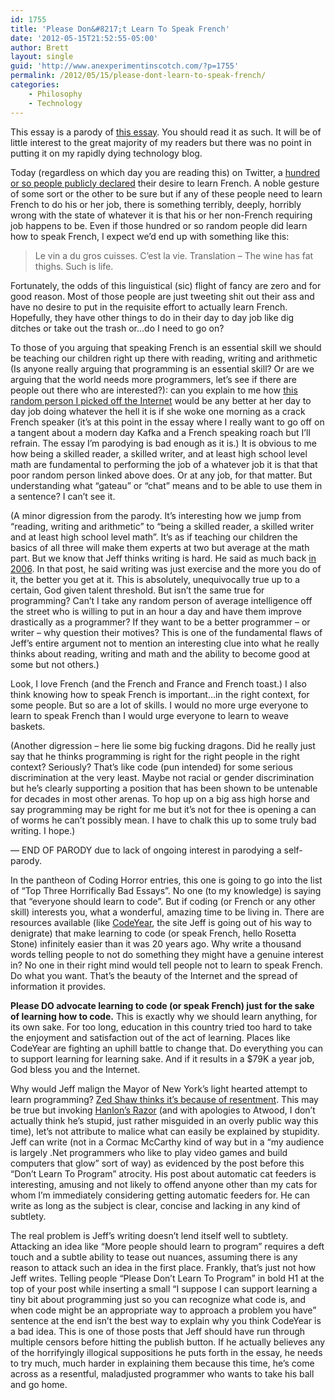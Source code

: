 ```yaml
---
id: 1755
title: 'Please Don&#8217;t Learn To Speak French'
date: '2012-05-15T21:52:55-05:00'
author: Brett
layout: single
guid: 'http://www.anexperimentinscotch.com/?p=1755'
permalink: /2012/05/15/please-dont-learn-to-speak-french/
categories:
    - Philosophy
    - Technology
---
```


This essay is a parody of [this essay](http://www.codinghorror.com/blog/2012/05/please-dont-learn-to-code.html). You should read it as such. It will be of little interest to the great majority of my readers but there was no point in putting it on my rapidly dying technology blog.

Today (regardless on which day you are reading this) on Twitter, a [hundred or so people publicly declared](https://twitter.com/#!/search/learn%20to%20speak%20french) their desire to learn French. A noble gesture of some sort or the other to be sure but if any of these people need to learn French to do his or her job, there is something terribly, deeply, horribly wrong with the state of whatever it is that his or her non-French requiring job happens to be. Even if those hundred or so random people did learn how to speak French, I expect we’d end up with something like this:

> Le vin a du gros cuisses. C’est la vie. Translation – The wine has fat thighs. Such is life.

Fortunately, the odds of this linguistical (sic) flight of fancy are zero and for good reason. Most of those people are just tweeting shit out their ass and have no desire to put in the requisite effort to actually learn French. Hopefully, they have other things to do in their day to day job like dig ditches or take out the trash or…do I need to go on?

To those of you arguing that speaking French is an essential skill we should be teaching our children right up there with reading, writing and arithmetic (Is anyone really arguing that programming is an essential skill? Or are we arguing that the world needs more programmers, let’s see if there are people out there who are interested?): can you explain to me how [this random person I picked off the Internet](https://twitter.com/#!/ktmalik/status/202575254109958145) would be any better at her day to day job doing whatever the hell it is if she woke one morning as a crack French speaker (it’s at this point in the essay where I really want to go off on a tangent about a modern day Kafka and a French speaking roach but I’ll refrain. The essay I’m parodying is bad enough as it is.) It is obvious to me how being a skilled reader, a skilled writer, and at least high school level math are fundamental to performing the job of a whatever job it is that that poor random person linked above does. Or at any job, for that matter. But understanding what “gateau” or “chat” means and to be able to use them in a sentence? I can’t see it.

(A minor digression from the parody. It’s interesting how we jump from “reading, writing and arithmetic” to “being a skilled reader, a skilled writer and at least high school level math”. It’s as if teaching our children the basics of all three will make them experts at two but average at the math part. But we know that Jeff thinks writing is hard. He said as much back [in 2006](http://www.codinghorror.com/blog/2006/02/fear-of-writing.html). In that post, he said writing was just exercise and the more you do of it, the better you get at it. This is absolutely, unequivocally true up to a certain, God given talent threshold. But isn’t the same true for programming? Can’t I take any random person of average intelligence off the street who is willing to put in an hour a day and have them improve drastically as a programmer? If they want to be a better programmer – or writer – why question their motives? This is one of the fundamental flaws of Jeff’s entire argument not to mention an interesting clue into what he really thinks about reading, writing and math and the ability to become good at some but not others.)

Look, I love French (and the French and France and French toast.) I also think knowing how to speak French is important…in the right context, for some people. But so are a lot of skills. I would no more urge everyone to learn to speak French than I would urge everyone to learn to weave baskets.

(Another digression – here lie some big fucking dragons. Did he really just say that he thinks programming is right for the right people in the right context? Seriously? That’s like code (pun intended) for some serious discrimination at the very least. Maybe not racial or gender discrimination but he’s clearly supporting a position that has been shown to be untenable for decades in most other arenas. To hop up on a big ass high horse and say programming may be right for me but it’s not for thee is opening a can of worms he can’t possibly mean. I have to chalk this up to some truly bad writing. I hope.)

— END OF PARODY due to lack of ongoing interest in parodying a self-parody.

In the pantheon of Coding Horror entries, this one is going to go into the list of “Top Three Horrifically Bad Essays”. No one (to my knowledge) is saying that “everyone should learn to code”. But if coding (or French or any other skill) interests you, what a wonderful, amazing time to be living in. There are resources available (like [CodeYear](http://codeyear.com/), the site Jeff is going out of his way to denigrate) that make learning to code (or speak French, hello Rosetta Stone) infinitely easier than it was 20 years ago. Why write a thousand words telling people to not do something they might have a genuine interest in? No one in their right mind would tell people not to learn to speak French. Do what you want. That’s the beauty of the Internet and the spread of information it provides.

**Please DO advocate learning to code (or speak French) just for the sake of learning how to code.** This is exactly why we should learn anything, for its own sake. For too long, education in this country tried too hard to take the enjoyment and satisfaction out of the act of learning. Places like CodeYear are fighting an uphill battle to change that. Do everything you can to support learning for learning sake. And if it results in a $79K a year job, God bless you and the Internet.

Why would Jeff malign the Mayor of New York’s light hearted attempt to learn programming? [Zed Shaw thinks it’s because of resentment](http://learncodethehardway.org/blog/MAY_15_2012.html). This may be true but invoking [Hanlon’s Razor](http://en.wikipedia.org/wiki/Hanlon's_razor) (and with apologies to Atwood, I don’t actually think he’s stupid, just rather misguided in an overly public way this time), let’s not attribute to malice what can easily be explained by stupidity. Jeff can write (not in a Cormac McCarthy kind of way but in a “my audience is largely .Net programmers who like to play video games and build computers that glow” sort of way) as evidenced by the post before this “Don’t Learn To Program” atrocity. His post about automatic cat feeders is interesting, amusing and not likely to offend anyone other than my cats for whom I’m immediately considering getting automatic feeders for. He can write as long as the subject is clear, concise and lacking in any kind of subtlety.

The real problem is Jeff’s writing doesn’t lend itself well to subtlety. Attacking an idea like “More people should learn to program” requires a deft touch and a subtle ability to tease out nuances, assuming there is any reason to attack such an idea in the first place. Frankly, that’s just not how Jeff writes. Telling people “Please Don’t Learn To Program” in bold H1 at the top of your post while inserting a small “I suppose I can support learning a tiny bit about programming just so you can recognize what code is, and when code might be an appropriate way to approach a problem you have” sentence at the end isn’t the best way to explain why you think CodeYear is a bad idea. This is one of those posts that Jeff should have run through multiple censors before hitting the publish button. If he actually believes any of the horrifyingly illogical suppositions he puts forth in the essay, he needs to try much, much harder in explaining them because this time, he’s come across as a resentful, maladjusted programmer who wants to take his ball and go home.